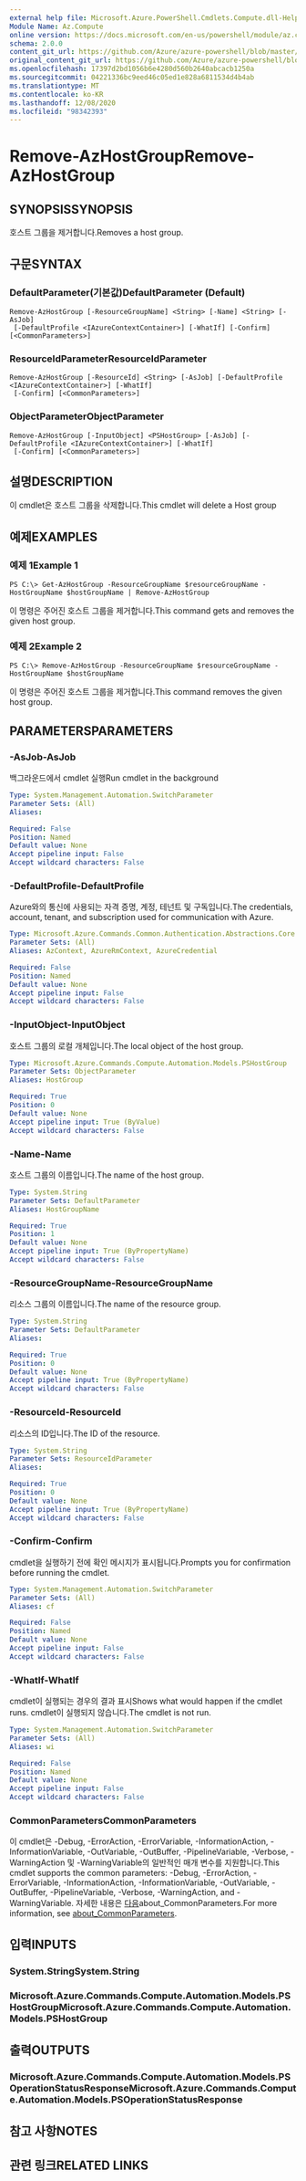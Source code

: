 ```yaml
---
external help file: Microsoft.Azure.PowerShell.Cmdlets.Compute.dll-Help.xml
Module Name: Az.Compute
online version: https://docs.microsoft.com/en-us/powershell/module/az.compute/remove-azhostgroup
schema: 2.0.0
content_git_url: https://github.com/Azure/azure-powershell/blob/master/src/Compute/Compute/help/Remove-AzHostGroup.md
original_content_git_url: https://github.com/Azure/azure-powershell/blob/master/src/Compute/Compute/help/Remove-AzHostGroup.md
ms.openlocfilehash: 17397d2bd1056b6e4280d560b2640abcacb1250a
ms.sourcegitcommit: 04221336bc9eed46c05ed1e828a6811534d4b4ab
ms.translationtype: MT
ms.contentlocale: ko-KR
ms.lasthandoff: 12/08/2020
ms.locfileid: "98342393"
---
```

# <span data-ttu-id="96860-101">Remove-AzHostGroup</span><span class="sxs-lookup"><span data-stu-id="96860-101">Remove-AzHostGroup</span></span>

## <span data-ttu-id="96860-102">SYNOPSIS</span><span class="sxs-lookup"><span data-stu-id="96860-102">SYNOPSIS</span></span>
<span data-ttu-id="96860-103">호스트 그룹을 제거합니다.</span><span class="sxs-lookup"><span data-stu-id="96860-103">Removes a host group.</span></span>

## <span data-ttu-id="96860-104">구문</span><span class="sxs-lookup"><span data-stu-id="96860-104">SYNTAX</span></span>

### <span data-ttu-id="96860-105">DefaultParameter(기본값)</span><span class="sxs-lookup"><span data-stu-id="96860-105">DefaultParameter (Default)</span></span>
```
Remove-AzHostGroup [-ResourceGroupName] <String> [-Name] <String> [-AsJob]
 [-DefaultProfile <IAzureContextContainer>] [-WhatIf] [-Confirm] [<CommonParameters>]
```

### <span data-ttu-id="96860-106">ResourceIdParameter</span><span class="sxs-lookup"><span data-stu-id="96860-106">ResourceIdParameter</span></span>
```
Remove-AzHostGroup [-ResourceId] <String> [-AsJob] [-DefaultProfile <IAzureContextContainer>] [-WhatIf]
 [-Confirm] [<CommonParameters>]
```

### <span data-ttu-id="96860-107">ObjectParameter</span><span class="sxs-lookup"><span data-stu-id="96860-107">ObjectParameter</span></span>
```
Remove-AzHostGroup [-InputObject] <PSHostGroup> [-AsJob] [-DefaultProfile <IAzureContextContainer>] [-WhatIf]
 [-Confirm] [<CommonParameters>]
```

## <span data-ttu-id="96860-108">설명</span><span class="sxs-lookup"><span data-stu-id="96860-108">DESCRIPTION</span></span>
<span data-ttu-id="96860-109">이 cmdlet은 호스트 그룹을 삭제합니다.</span><span class="sxs-lookup"><span data-stu-id="96860-109">This cmdlet will delete a Host group</span></span>

## <span data-ttu-id="96860-110">예제</span><span class="sxs-lookup"><span data-stu-id="96860-110">EXAMPLES</span></span>

### <span data-ttu-id="96860-111">예제 1</span><span class="sxs-lookup"><span data-stu-id="96860-111">Example 1</span></span>
```
PS C:\> Get-AzHostGroup -ResourceGroupName $resourceGroupName -HostGroupName $hostGroupName | Remove-AzHostGroup
```

<span data-ttu-id="96860-112">이 명령은 주어진 호스트 그룹을 제거합니다.</span><span class="sxs-lookup"><span data-stu-id="96860-112">This command gets and removes the given host group.</span></span>

### <span data-ttu-id="96860-113">예제 2</span><span class="sxs-lookup"><span data-stu-id="96860-113">Example 2</span></span>
```
PS C:\> Remove-AzHostGroup -ResourceGroupName $resourceGroupName -HostGroupName $hostGroupName
```

<span data-ttu-id="96860-114">이 명령은 주어진 호스트 그룹을 제거합니다.</span><span class="sxs-lookup"><span data-stu-id="96860-114">This command removes the given host group.</span></span>

## <span data-ttu-id="96860-115">PARAMETERS</span><span class="sxs-lookup"><span data-stu-id="96860-115">PARAMETERS</span></span>

### <span data-ttu-id="96860-116">-AsJob</span><span class="sxs-lookup"><span data-stu-id="96860-116">-AsJob</span></span>
<span data-ttu-id="96860-117">백그라운드에서 cmdlet 실행</span><span class="sxs-lookup"><span data-stu-id="96860-117">Run cmdlet in the background</span></span>

```yaml
Type: System.Management.Automation.SwitchParameter
Parameter Sets: (All)
Aliases:

Required: False
Position: Named
Default value: None
Accept pipeline input: False
Accept wildcard characters: False
```

### <span data-ttu-id="96860-118">-DefaultProfile</span><span class="sxs-lookup"><span data-stu-id="96860-118">-DefaultProfile</span></span>
<span data-ttu-id="96860-119">Azure와의 통신에 사용되는 자격 증명, 계정, 테넌트 및 구독입니다.</span><span class="sxs-lookup"><span data-stu-id="96860-119">The credentials, account, tenant, and subscription used for communication with Azure.</span></span>

```yaml
Type: Microsoft.Azure.Commands.Common.Authentication.Abstractions.Core.IAzureContextContainer
Parameter Sets: (All)
Aliases: AzContext, AzureRmContext, AzureCredential

Required: False
Position: Named
Default value: None
Accept pipeline input: False
Accept wildcard characters: False
```

### <span data-ttu-id="96860-120">-InputObject</span><span class="sxs-lookup"><span data-stu-id="96860-120">-InputObject</span></span>
<span data-ttu-id="96860-121">호스트 그룹의 로컬 개체입니다.</span><span class="sxs-lookup"><span data-stu-id="96860-121">The local object of the host group.</span></span>

```yaml
Type: Microsoft.Azure.Commands.Compute.Automation.Models.PSHostGroup
Parameter Sets: ObjectParameter
Aliases: HostGroup

Required: True
Position: 0
Default value: None
Accept pipeline input: True (ByValue)
Accept wildcard characters: False
```

### <span data-ttu-id="96860-122">-Name</span><span class="sxs-lookup"><span data-stu-id="96860-122">-Name</span></span>
<span data-ttu-id="96860-123">호스트 그룹의 이름입니다.</span><span class="sxs-lookup"><span data-stu-id="96860-123">The name of the host group.</span></span>

```yaml
Type: System.String
Parameter Sets: DefaultParameter
Aliases: HostGroupName

Required: True
Position: 1
Default value: None
Accept pipeline input: True (ByPropertyName)
Accept wildcard characters: False
```

### <span data-ttu-id="96860-124">-ResourceGroupName</span><span class="sxs-lookup"><span data-stu-id="96860-124">-ResourceGroupName</span></span>
<span data-ttu-id="96860-125">리소스 그룹의 이름입니다.</span><span class="sxs-lookup"><span data-stu-id="96860-125">The name of the resource group.</span></span>

```yaml
Type: System.String
Parameter Sets: DefaultParameter
Aliases:

Required: True
Position: 0
Default value: None
Accept pipeline input: True (ByPropertyName)
Accept wildcard characters: False
```

### <span data-ttu-id="96860-126">-ResourceId</span><span class="sxs-lookup"><span data-stu-id="96860-126">-ResourceId</span></span>
<span data-ttu-id="96860-127">리소스의 ID입니다.</span><span class="sxs-lookup"><span data-stu-id="96860-127">The ID of the resource.</span></span>

```yaml
Type: System.String
Parameter Sets: ResourceIdParameter
Aliases:

Required: True
Position: 0
Default value: None
Accept pipeline input: True (ByPropertyName)
Accept wildcard characters: False
```

### <span data-ttu-id="96860-128">-Confirm</span><span class="sxs-lookup"><span data-stu-id="96860-128">-Confirm</span></span>
<span data-ttu-id="96860-129">cmdlet을 실행하기 전에 확인 메시지가 표시됩니다.</span><span class="sxs-lookup"><span data-stu-id="96860-129">Prompts you for confirmation before running the cmdlet.</span></span>

```yaml
Type: System.Management.Automation.SwitchParameter
Parameter Sets: (All)
Aliases: cf

Required: False
Position: Named
Default value: None
Accept pipeline input: False
Accept wildcard characters: False
```

### <span data-ttu-id="96860-130">-WhatIf</span><span class="sxs-lookup"><span data-stu-id="96860-130">-WhatIf</span></span>
<span data-ttu-id="96860-131">cmdlet이 실행되는 경우의 결과 표시</span><span class="sxs-lookup"><span data-stu-id="96860-131">Shows what would happen if the cmdlet runs.</span></span>
<span data-ttu-id="96860-132">cmdlet이 실행되지 않습니다.</span><span class="sxs-lookup"><span data-stu-id="96860-132">The cmdlet is not run.</span></span>

```yaml
Type: System.Management.Automation.SwitchParameter
Parameter Sets: (All)
Aliases: wi

Required: False
Position: Named
Default value: None
Accept pipeline input: False
Accept wildcard characters: False
```

### <span data-ttu-id="96860-133">CommonParameters</span><span class="sxs-lookup"><span data-stu-id="96860-133">CommonParameters</span></span>
<span data-ttu-id="96860-134">이 cmdlet은 -Debug, -ErrorAction, -ErrorVariable, -InformationAction, -InformationVariable, -OutVariable, -OutBuffer, -PipelineVariable, -Verbose, -WarningAction 및 -WarningVariable의 일반적인 매개 변수를 지원합니다.</span><span class="sxs-lookup"><span data-stu-id="96860-134">This cmdlet supports the common parameters: -Debug, -ErrorAction, -ErrorVariable, -InformationAction, -InformationVariable, -OutVariable, -OutBuffer, -PipelineVariable, -Verbose, -WarningAction, and -WarningVariable.</span></span> <span data-ttu-id="96860-135">자세한 내용은 [다음](http://go.microsoft.com/fwlink/?LinkID=113216)about_CommonParameters.</span><span class="sxs-lookup"><span data-stu-id="96860-135">For more information, see [about_CommonParameters](http://go.microsoft.com/fwlink/?LinkID=113216).</span></span>

## <span data-ttu-id="96860-136">입력</span><span class="sxs-lookup"><span data-stu-id="96860-136">INPUTS</span></span>

### <span data-ttu-id="96860-137">System.String</span><span class="sxs-lookup"><span data-stu-id="96860-137">System.String</span></span>

### <span data-ttu-id="96860-138">Microsoft.Azure.Commands.Compute.Automation.Models.PSHostGroup</span><span class="sxs-lookup"><span data-stu-id="96860-138">Microsoft.Azure.Commands.Compute.Automation.Models.PSHostGroup</span></span>

## <span data-ttu-id="96860-139">출력</span><span class="sxs-lookup"><span data-stu-id="96860-139">OUTPUTS</span></span>

### <span data-ttu-id="96860-140">Microsoft.Azure.Commands.Compute.Automation.Models.PSOperationStatusResponse</span><span class="sxs-lookup"><span data-stu-id="96860-140">Microsoft.Azure.Commands.Compute.Automation.Models.PSOperationStatusResponse</span></span>

## <span data-ttu-id="96860-141">참고 사항</span><span class="sxs-lookup"><span data-stu-id="96860-141">NOTES</span></span>

## <span data-ttu-id="96860-142">관련 링크</span><span class="sxs-lookup"><span data-stu-id="96860-142">RELATED LINKS</span></span>
